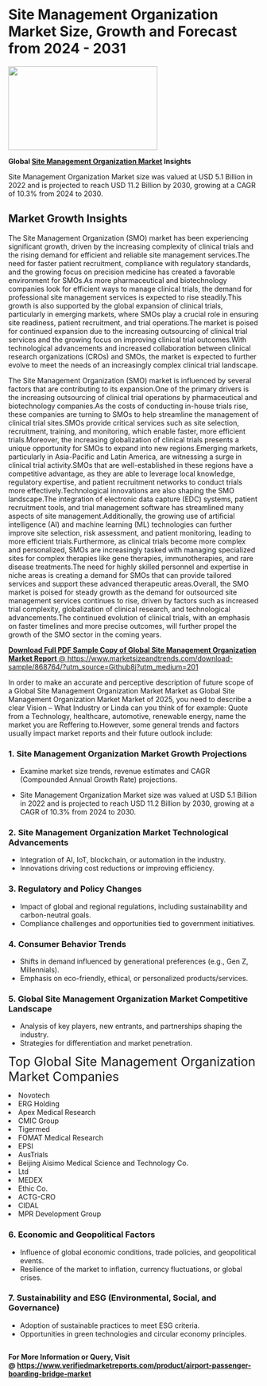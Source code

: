 <H1>Site Management Organization Market Size, Growth and Forecast from 2024 - 2031</H1><img class="aligncenter size-medium wp-image-584254" src="https://thirdeyenews.in/wp-content/uploads/2024/09/Global-Market-Research-300x168.jpeg" alt="" width="300" height="168" /><p><strong>Global&nbsp;<a href="https://www.marketsizeandtrends.com/download-sample/868764/?utm_source=Github8j?utm_medium=201">Site Management Organization Market</a> Insights</strong></p><p>Site Management Organization Market size was valued at USD 5.1 Billion in 2022 and is projected to reach USD 11.2 Billion by 2030, growing at a CAGR of 10.3% from 2024 to 2030.</p><p><h2>Market Growth Insights</h2> <p>The Site Management Organization (SMO) market has been experiencing significant growth, driven by the increasing complexity of clinical trials and the rising demand for efficient and reliable site management services.The need for faster patient recruitment, compliance with regulatory standards, and the growing focus on precision medicine has created a favorable environment for SMOs.As more pharmaceutical and biotechnology companies look for efficient ways to manage clinical trials, the demand for professional site management services is expected to rise steadily.This growth is also supported by the global expansion of clinical trials, particularly in emerging markets, where SMOs play a crucial role in ensuring site readiness, patient recruitment, and trial operations.The market is poised for continued expansion due to the increasing outsourcing of clinical trial services and the growing focus on improving clinical trial outcomes.With technological advancements and increased collaboration between clinical research organizations (CROs) and SMOs, the market is expected to further evolve to meet the needs of an increasingly complex clinical trial landscape.</p> <p><a href="#"></a></p> <p>The Site Management Organization (SMO) market is influenced by several factors that are contributing to its expansion.One of the primary drivers is the increasing outsourcing of clinical trial operations by pharmaceutical and biotechnology companies.As the costs of conducting in-house trials rise, these companies are turning to SMOs to help streamline the management of clinical trial sites.SMOs provide critical services such as site selection, recruitment, training, and monitoring, which enable faster, more efficient trials.Moreover, the increasing globalization of clinical trials presents a unique opportunity for SMOs to expand into new regions.Emerging markets, particularly in Asia-Pacific and Latin America, are witnessing a surge in clinical trial activity.SMOs that are well-established in these regions have a competitive advantage, as they are able to leverage local knowledge, regulatory expertise, and patient recruitment networks to conduct trials more effectively.Technological innovations are also shaping the SMO landscape.The integration of electronic data capture (EDC) systems, patient recruitment tools, and trial management software has streamlined many aspects of site management.Additionally, the growing use of artificial intelligence (AI) and machine learning (ML) technologies can further improve site selection, risk assessment, and patient monitoring, leading to more efficient trials.Furthermore, as clinical trials become more complex and personalized, SMOs are increasingly tasked with managing specialized sites for complex therapies like gene therapies, immunotherapies, and rare disease treatments.The need for highly skilled personnel and expertise in niche areas is creating a demand for SMOs that can provide tailored services and support these advanced therapeutic areas.Overall, the SMO market is poised for steady growth as the demand for outsourced site management services continues to rise, driven by factors such as increased trial complexity, globalization of clinical research, and technological advancements.The continued evolution of clinical trials, with an emphasis on faster timelines and more precise outcomes, will further propel the growth of the SMO sector in the coming years.</p> <p><a href="#"></p><p><span class=""><strong>Download Full PDF Sample Copy of Global Site Management Organization Market Report</strong> @ <a href="https://www.marketsizeandtrends.com/download-sample/868764/?utm_source=Github8j?utm_medium=201" target="_blank">https://www.marketsizeandtrends.com/download-sample/868764/?utm_source=Github8j?utm_medium=201</a></span></p><p>In order to make an accurate and perceptive description of future scope of a Global&nbsp;Site Management Organization Market Market as Global&nbsp;Site Management Organization Market Market of 2025, you need to describe a clear Vision &ndash; What Industry or Linda can you think of for example: Quote from a Technology, healthcare, automotive, renewable energy, name the market you are Reffering to.However, some general trends and factors usually impact market reports and their future outlook include:</p><h3>1.&nbsp;<strong>Site Management Organization Market Growth Projections</strong></h3><ul><li>Examine market size trends, revenue estimates and CAGR (Compounded Annual Growth Rate) projections.</li><li><p>Site Management Organization Market size was valued at USD 5.1 Billion in 2022 and is projected to reach USD 11.2 Billion by 2030, growing at a CAGR of 10.3% from 2024 to 2030.</p></li></ul><h3>2.&nbsp;<strong>Site Management Organization Market Technological Advancements</strong></h3><ul><li>Integration of AI, IoT, blockchain, or automation in the industry.</li><li>Innovations driving cost reductions or improving efficiency.</li></ul><h3>3.&nbsp;<strong>Regulatory and Policy Changes</strong></h3><ul><li>Impact of global and regional regulations, including sustainability and carbon-neutral goals.</li><li>Compliance challenges and opportunities tied to government initiatives.</li></ul><h3>4.&nbsp;<strong>Consumer Behavior Trends</strong></h3><ul><li>Shifts in demand influenced by generational preferences (e.g., Gen Z, Millennials).</li><li>Emphasis on eco-friendly, ethical, or personalized products/services.</li></ul><h3>5.&nbsp;<strong>Global Site Management Organization Market Competitive Landscape</strong></h3><ul><li>Analysis of key players, new entrants, and partnerships shaping the industry.</li><li>Strategies for differentiation and market penetration.</li></ul><p data-pm-slice="1 1 []"><span style="color: inherit; font-family: inherit; font-size: 25px;">Top Global Site Management Organization Market Companies</span></p><div class="" data-test-id=""><p><li>Novotech</li><li> ERG Holding</li><li> Apex Medical Research</li><li> CMIC Group</li><li> Tigermed</li><li> FOMAT Medical Research</li><li> EPSI</li><li> AusTrials</li><li> Beijing Aisimo Medical Science and Technology Co.</li><li> Ltd</li><li> MEDEX</li><li> Ethic Co.<Ltd</li><li> ACTG-CRO</li><li> CIDAL</li><li> MPR Development Group</li></p></div><h3>6.&nbsp;<strong>Economic and Geopolitical Factors</strong></h3><ul><li>Influence of global economic conditions, trade policies, and geopolitical events.</li><li>Resilience of the market to inflation, currency fluctuations, or global crises.</li></ul><h3>7.&nbsp;<strong>Sustainability and ESG (Environmental, Social, and Governance)</strong></h3><ul><li>Adoption of sustainable practices to meet ESG criteria.</li><li>Opportunities in green technologies and circular economy principles.</li></ul><h2><strong style="font-size: 14px;">For More Information or Query, Visit @&nbsp;</strong><a style="background-color: #ffffff; font-size: 14px;" href="https://www.marketsizeandtrends.com/report/site-management-organization-market/" target="_blank">https://www.verifiedmarketreports.com/product/airport-passenger-boarding-bridge-market</a></h2>